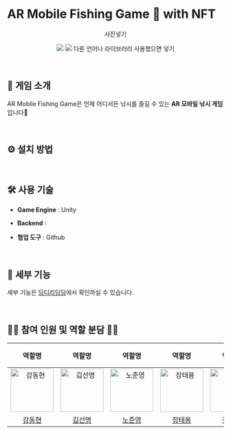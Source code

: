 # AR Mobile Fishing Game 🐬 with NFT
<p align="middle" >
 사진넣기 
</p>

<p align="middle" >
<img src="https://img.shields.io/badge/Unity-000000?style=flat&logo=Unity&logoColor=white"/>
<img src="https://img.shields.io/badge/C Sharp-239120?style=flat&logo=CSharp&logoColor=white"/>
다른 언어나 라이브러리 사용했으면 넣기 
</p>

</br>

## 🌊 게임 소개 
AR Mobile Fishing Game은 언제 어디서든 낚시를 즐길 수 있는 **AR 모바일 낚시 게임** 입니다🐚

</br>


## ⚙ 설치 방법 


</br>



## 🛠 사용 기술

- **Game Engine** : Unity 

- **Backend** : 

- **협업 도구** : Github


</br>

## 🎨 세부 기능 

세부 기능은 [딩디리딩딩](https://)에서 확인하실 수 있습니다. 


</br>

## 👨‍💻 참여 인원 및 역할 분담 👩‍💻
| 역할명 |  역할명 | 역할명 | 역할명 | 역할명 |  AR & 인벤토리 |
|:------:|:------:|:------:|:------:|:------:|:------:|
| <img src="#" width=100px alt="강동현"/> | <img src="#" width=100px alt="김선명"/> | <img src="#" width=100px alt="노준영"/> | <img src="#" width=100px alt="장태용"/> | <img src="#" width=100px alt="정지성"/> | <img src="https://avatars.githubusercontent.com/u/77582221?v=4" width=100px alt="최정윤"/> | 
|[강동현](https://github.com/)|[김선명](https://github.com/)|[노준영](https://github.com/)|[장태용](https://github.com/)|[정지성](https://github.com/c-jeongyyun)|[최정윤](https://github.com/)|


